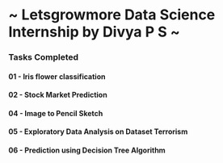 # ~ Letsgrowmore Data Science Internship by Divya P S ~
### Tasks Completed
#### 01 - Iris flower classification <br/>
#### 02 - Stock Market Prediction <br/>
#### 04 - Image to Pencil Sketch <br/>
#### 05 - Exploratory Data Analysis on Dataset Terrorism <br/>
#### 06 - Prediction using Decision Tree Algorithm <br/>

